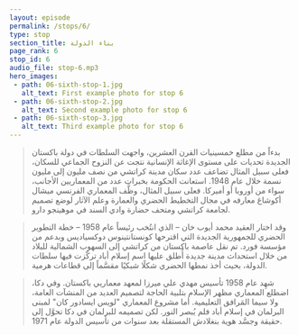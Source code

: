 ```yaml
---
layout: episode
permalink: /stops/6/
type: stop
section_title: بناء الدولة
page_rank: 6
stop_id: 6
audio_file: stop-6.mp3
hero_images:
 - path: 06-sixth-stop-1.jpg
   alt_text: First example photo for stop 6
 - path: 06-sixth-stop-2.jpg
   alt_text: Second example photo for stop 6
 - path: 06-sixth-stop-3.jpg
   alt_text: Third example photo for stop 6
---
```

>بدءاً من مطلع خمسينيات القرن العشرين، واجهت السلطات في دولة باكستان الجديدة تحديات على مستوى الإغاثة الإنسانية نتجت عن النزوح الجماعي للسكان، فعلى سبيل المثال تضاعف عدد سكان مدينة كراتشي من نصف مليون إلى مليون نسمة خلال عام 1948. استعانت الحكومة بخبرات عدد من المعماريين الأجانب، سواء من أوروبا أو أميركا. فعلى سبيل المثال، وظَّف المعماري الفرنسي ميشال أكوشاغ معارفه في مجال التخطيط الحضري والعمارة وعلم الآثار لوضع تصميم لجامعة كراتشي ومتحف حضارة وادي السند في موهينجو دارو.

>وقد اختار العقيد محمد أيوب خان – الذي انتُخب رئيساً عام 1958 – خطة التطوير الحضري للجمهورية الجديدة التي اقترحها كونستانتينوس دوكسياديس وبدعم من مؤسسة فورد. تم نقل عاصمة باكستان من كراتشي إلى السهوب الشمالية للبلاد من خلال استحداث مدينة جديدة أُطلق عليها اسم إسلام أباد تركّزت فيها سلطات الدولة، بحيث أخذ نمطها الحضري شكلًا شبكيًا مقسَّماً إلى قطاعات هرمية.

>شهِد عام 1958 تأسيس مهدي علي ميرزا لمعهد معماريي باكستان. وفي دكا، اضطلع المعماري مظهر الإسلام بتلبية الحاجة لتصميم العديد من المنشآت العامة، ولا سيما المَرافق التعليمية. أما مشروع المعماري "لويس ايسادور كان" لمبنى البرلمان في إسلام أباد فلم يُبصر النور. لكن تصميمه للبرلمان في دكا تحوَّل إلى حقيقة وجسَّد هوية بنغلادش المستقلة بعد سنوات من تأسيس الدولة عام 1971.

